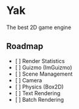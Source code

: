 # Yak
The best 2D game engine

## Roadmap
- [ ] Render Statistics
- [ ] Guizmo (ImGuizmo)
- [ ] Scene Management
- [ ] Camera
- [ ] Physics (Box2D)
- [ ] Text Rendering
- [ ] Batch Rendering
